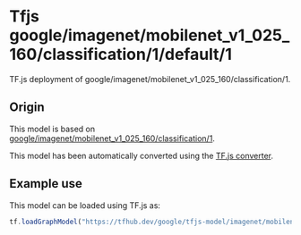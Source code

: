# Tfjs google/imagenet/mobilenet_v1_025_160/classification/1/default/1
TF.js deployment of google/imagenet/mobilenet_v1_025_160/classification/1.

<!-- parent-model: google/imagenet/mobilenet_v1_025_160/classification/1 -->

## Origin

This model is based on [google/imagenet/mobilenet_v1_025_160/classification/1](https://tfhub.dev/google/imagenet/mobilenet_v1_025_160/classification/1).

This model has been automatically converted using the [TF.js converter](https://github.com/tensorflow/tfjs/tree/master/tfjs-converter).

## Example use
This model can be loaded using TF.js as:

```javascript
tf.loadGraphModel("https://tfhub.dev/google/tfjs-model/imagenet/mobilenet_v1_025_160/classification/1/default/1", { fromTFHub: true })
```
